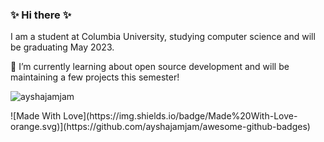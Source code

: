 ### ✨ Hi there ✨

I am a student at Columbia University, studying computer science and will be graduating May 2023.

🌱 I’m currently learning about open source development and will be maintaining a few projects this semester!

<p align="left"> <img src="https://komarev.com/ghpvc/?username=ayshajamjam&label=Profile%20views&color=0e75b6&style=flat" alt="ayshajamjam" /> </p> 
![Made With Love](https://img.shields.io/badge/Made%20With-Love-orange.svg)](https://github.com/ayshajamjam/awesome-github-badges)
